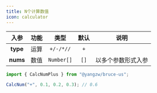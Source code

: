 ```yaml
---
title: N个计算数值
icon: calculator
---
```


入参|功能|类型|默认|说明
:-:|:-:|:-:|:-:|-
**type**|运算|`+/-/*//`|`+`
**nums**|数值|`Number[]`|`[]`|以多个参数形式入参

```js
import { CalcNumPlus } from "@yangzw/bruce-us";

CalcNum("+", 0.1, 0.2, 0.3); // 0.6
```